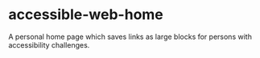 # accessible-web-home
A personal home page which saves links as large blocks for persons with accessibility challenges.
